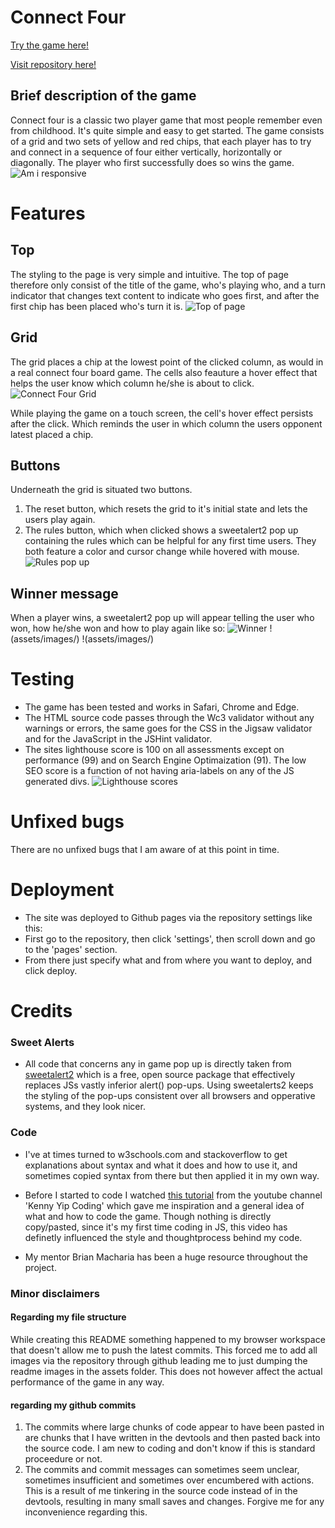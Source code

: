 # Connect Four
[Try the game here!](https://alexanderglemme.github.io/connectFour/)

[Visit repository here!](https://github.com/alexanderglemme/connectFour)

## Brief description of the game
Connect four is a classic two player game that most people remember even from childhood. It's quite simple and easy to get started. The game consists of a grid and two sets of yellow and red chips, that each player has to try and connect in a sequence of four either vertically, horizontally or diagonally. The player who first successfully does so wins the game.
![Am i responsive](assets/screenshot-amirespc4.jpg)

# Features

## Top
The styling to the page is very simple and intuitive. The top of page therefore only consist of the title of the game, who's playing who, and a turn indicator that changes text content to indicate who goes first, and after the first chip has been placed who's turn it is.
![Top of page](assets/screenshot-top-of-c4.jpg)

## Grid
The grid places a chip at the lowest point of the clicked column, as would in a real connect four board game. The cells also feauture a hover effect that helps the user know which column he/she is about to click.
![Connect Four Grid](assets/screenshot-c4-grid.jpg)

While playing the game on a touch screen, the cell's hover effect persists after the click. Which reminds the user in which column the users opponent latest placed a chip. 

## Buttons
Underneath the grid is situated two buttons.
1. The reset button, which resets the grid to it's initial state and lets the users play again.
2. The rules button, which when clicked shows a sweetalert2 pop up containing the rules which can be helpful for any first time users.
They both feature a color and cursor change while hovered with mouse.
![Rules pop up](assets/screenshot-rules-c4.jpg)

## Winner message
When a player wins, a sweetalert2 pop up will appear telling the user who won, how he/she won and how to play again like so:
![Winner](assets/screenshot-winner-c4.jpg)
!(assets/images/)
!(assets/images/)

# Testing
- The game has been tested and works in Safari, Chrome and Edge.
- The HTML source code passes through the Wc3 validator without any warnings or errors, the same goes for the CSS in the Jigsaw validator and for the JavaScript in the JSHint validator.
- The sites lighthouse score is 100 on all assessments except on performance (99) and on Search Engine Optimaization (91). The low SEO score is a function of not having aria-labels on any of the JS generated divs.
![Lighthouse scores](assets/screenshot-lighthouse-c4-1.jpg)

# Unfixed bugs
There are no unfixed bugs that I am aware of at this point in time.

# Deployment
- The site was deployed to Github pages via the repository settings like this: 
- First go to the repository, then click 'settings', then scroll down and go to the 'pages' section.
- From there just specify what and from where you want to deploy, and click deploy.

# Credits

### Sweet Alerts
- All code that concerns any in game pop up is directly taken from [sweetalert2](https://sweetalert2.github.io/#examples) which is a free, open source package that effectively replaces JSs vastly inferior alert() pop-ups. Using sweetalerts2 keeps the styling of the pop-ups consistent over all browsers and opperative systems, and they look nicer.

### Code
- I've at times turned to w3schools.com and stackoverflow to get explanations about syntax and what it does and how to use it, and sometimes copied syntax from there but then applied it in my own way.

- Before I started to code I watched [this tutorial](https://www.youtube.com/watch?v=4ARsthVnCTg&t=809s) from the youtube channel 'Kenny Yip Coding' which gave me inspiration and a general idea of what and how to code the game. Though nothing is directly copy/pasted, since it's my first time coding in JS, this video has definetly influenced the style and thoughtprocess behind my code.

- My mentor Brian Macharia has been a huge resource throughout the project.

### Minor disclaimers
#### Regarding my file structure
While creating this README something happened to my browser workspace that doesn't allow me to push the latest commits. This forced me to add all images via the repository through github leading me to just dumping the readme images in the assets folder. This does not however affect the actual performance of the game in any way.
#### regarding my github commits
1. The commits where large chunks of code appear to have been pasted in are chunks that I have written in the devtools and then pasted back into the source code. I am new to coding and don't know if this is standard proceedure or not.
2. The commits and commit messages can sometimes seem unclear, sometimes insufficient and sometimes over encumbered with actions. This is a result of me tinkering in the source code instead of in the devtools, resulting in many small saves and changes. Forgive me for any inconvenience regarding this.
